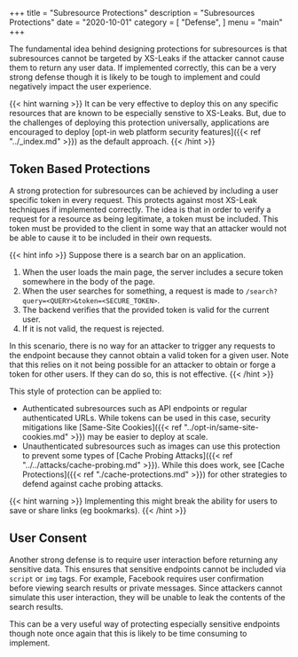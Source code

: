 +++
title = "Subresource Protections"
description = "Subresources Protections"
date = "2020-10-01"
category = [
    "Defense",
]
menu = "main"
+++

The fundamental idea behind designing protections for subresources is that subresources cannot be targeted by XS-Leaks if the attacker cannot cause them to return any user data. If implemented correctly, this can be a very strong defense though it is likely to be tough to implement and could negatively impact the user experience. 

{{< hint warning >}}
It can be very effective to deploy this on any specific resources that are known to be especially senstive to XS-Leaks. But, due to the challenges of deploying this protection universally, applications are encouraged to deploy [opt-in web platform security features]({{< ref "../_index.md" >}}) as the default approach.
{{< /hint >}}

## Token Based Protections

A strong protection for subresources can be achieved by including a user specific token in every request. This protects against most XS-Leak techniques if implemented correctly. The idea is that in order to verify a request for a resource as being legitimate, a token must be included. This token must be provided to the client in some way that an attacker would not be able to cause it to be included in their own requests. 

{{< hint info >}}
Suppose there is a search bar on an application. 

1. When the user loads the main page, the server includes a secure token somewhere in the body of the page. 
2. When the user searches for something, a request is made to `/search?query=<QUERY>&token=<SECURE_TOKEN>`.  
3. The backend verifies that the provided token is valid for the current user. 
4. If it is not valid, the request is rejected. 

In this scenario, there is no way for an attacker to trigger any requests to the endpoint because they cannot obtain a valid token for a given user. Note that this relies on it not being possible for an attacker to obtain or forge a token for other users. If they can do so, this is not effective. 
{{< /hint >}}

This style of protection can be applied to:

- Authenticated subresources such as API endpoints or regular authenticated URLs. While tokens can be used in this case, security mitigations like [Same-Site Cookies]({{< ref "../opt-in/same-site-cookies.md" >}}) may be easier to deploy at scale.
- Unauthenticated subresources such as images can use this protection to prevent some types of [Cache Probing Attacks]({{< ref "../../attacks/cache-probing.md" >}}). While this does work, see [Cache Protections]({{< ref "./cache-protections.md" >}}) for other strategies to defend against cache probing attacks. 

{{< hint warning >}}
Implementing this might break the ability for users to save or share links (eg bookmarks).
{{< /hint >}}

## User Consent

Another strong defense is to require user interaction before returning any sensitive data. This ensures that sensitive endpoints cannot be included via `script` or `img` tags. For example, Facebook requires user confirmation before viewing search results or private messages. Since attackers cannot simulate this user interaction, they will be unable to leak the contents of the search results. 

This can be a very useful way of protecting especially sensitive endpoints though note once again that this is likely to be time consuming to implement. 
